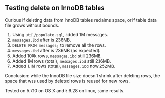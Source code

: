 Testing delete on InnoDB tables
-------------------------------

Curious if deleting data from InnoDB tables reclaims
space, or if table data file grows without bounds.

1. Using `util/populate.sql`, added 1M messages.
2. `messages.ibd` after is 236MB.
3. `DELETE FROM messages;` to remove all the rows.
4. `messages.ibd` after is 236MB (as expected).
5. Added 100k rows, `messages.ibd` still 236MB.
6. Added 1M rows (total), `messages.ibd` still 236MB.
7. Added 1.1M rows (total), `messages.ibd` now 252MB.

Conclusion: while the InnoDB file size doesn't shrink
after deleting rows, the space that was used by deleted 
rows is reused for new rows.

Tested on 5.7.10 on OS X and 5.6.28 on linux, same
results.
